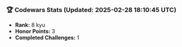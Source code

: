 ### 🏆 Codewars Stats (Updated: 2025-02-28 18:10:45 UTC)

- **Rank:** 8 kyu
- **Honor Points:** 3
- **Completed Challenges:** 1
